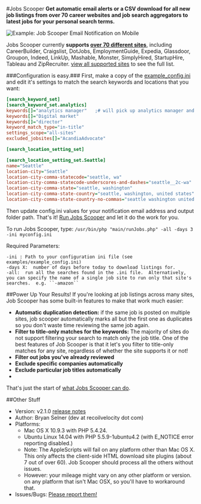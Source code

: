 #Jobs Scooper
**Get automatic email alerts or a CSV download for all new job listings from over 70 career websites and job search aggregators  to latest jobs for your personal search terms.**

![Example: Job Scooper Email Notification on Mobile](http://www.bryanselner.com/www-root-wpblog/wp-content/uploads/2014/07/JobScooperResultEmailMobile-250pxw.png "Example: Job Scooper Email Notification on Mobile")

Jobs Scooper currently **supports [over 70 different sites](../../wiki/Job-Sites-Supported-by-Jobs-Scooper)**, including CareerBuilder, Craigslist, DotJobs, EmploymentGuide, Expedia, Glassdoor, Groupon, Indeed, LinkUp, Mashable, Monster,  SimplyHired, StartupHire, Tableau and ZipRecruiter.  [view all supported sites](../../wiki/Job-Sites-Supported-by-Jobs-Scooper) to see the full list.

###Configuration is easy.###
First, make a copy of the [example_config.ini](examples/example_config.ini) and edit it's settings to match the search keywords and locations that you want:
```INI
[search_keyword_set]
[search_keyword_set.analytics]
keywords[]="analytics manager"   ;# will pick up analytics manager and senior/sr analytics manager
keywords[]="Digital market"
keywords[]="director"
keyword_match_type="in-title"
settings_scope="all-sites"
excluded_jobsites[]="AcandiaAdvocate"

[search_location_setting_set]

[search_location_setting_set.Seattle]
name="Seattle"
location-city="Seattle"
location-city-comma-statecode="seattle, wa"
location-city-comma-statecode-underscores-and-dashes="seattle__2c-wa"
location-city-comma-state="seattle, washington"
location-city-comma-state-country="seattle, washington, united states"
location-city-comma-state-country-no-commas="seattle washington united states"
```

Then update config.ini values for your notification email address and output folder path.  That's it!  [Run Jobs Scooper](../wiki/Running-Jobs-Scooper) and let it do the work for you.

To run Jobs Scooper, type:
``/usr/bin/php "main/runJobs.php" -all -days 3 -ini myconfig.ini``

Required Parameters:
```man
-ini : Path to your configuration ini file (see examples/example_config.ini)
-days X:  number of days before today to download listings for.
-all:  run all the searches found in the .ini file.  Alternatively, you can specify the name of a single job site to run only that site's searches.  e.g. ``-amazon``
```


##Power Up Your Results!
If you're looking at job listings across many sites, Job Scooper has some built-in features to make that work much easier:
* **Automatic duplication detection:**  if the same job is posted on multiple sites, job scooper automatically marks all but the first one as duplicates so you don't waste time reviewing the same job again.
* **Filter to title-only matches for the keywords:**  The majority of sites do not support filtering your search to match only the job title.  One of the best features of Job Scooper is that it let's you filter to title-only matches for any site, regardless of whether the site supports it or not!
* **Filter out jobs you've already reviewed**
* **Exclude specific companies automatically**
* **Exclude particular job titles automatically**
*
That's just the start of [what Jobs Scooper can do](../../wiki).

##Other Stuff
* Version:  v2.1.0 [release notes](https://github.com/selner/jobs_scooper/releases)
* Author:  Bryan Selner (dev at recoilvelocity dot com)
* Platforms:
	* Mac OS X 10.9.3 with PHP 5.4.24.
	* Ubuntu Linux 14.04 with PHP 5.5.9-1ubuntu4.2 (with E_NOTICE error reporting disabled.)
	* Note:  The AppleScripts will fail on any platform other than Mac OS X.  This only affects the client-side HTML download site plugins (about 7 out of over 60).  Job Scooper should process all the others without issues.
	* However:  your mileage might vary on any other platform or version.
on any platform that isn't Mac OSX, so you'll have to workaround that.
* Issues/Bugs:  [Please report them!](../../issues)
